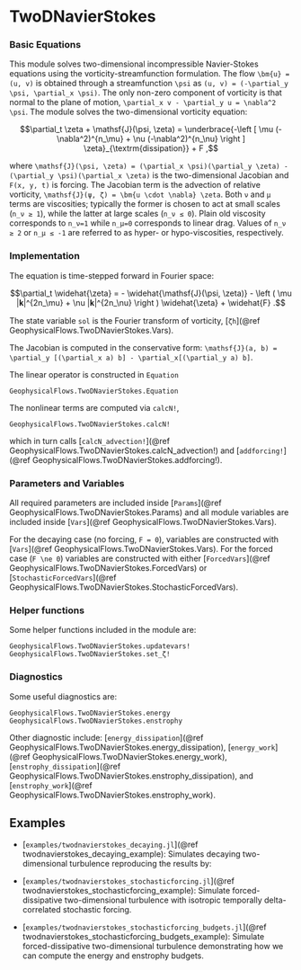 # TwoDNavierStokes


### Basic Equations

This module solves two-dimensional incompressible Navier-Stokes equations using the
vorticity-streamfunction formulation. The flow ``\bm{u} = (u, v)`` is obtained through a
streamfunction ``\psi`` as ``(u, v) = (-\partial_y \psi, \partial_x \psi)``. The only non-zero
component of vorticity is that normal to the plane of motion,
``\partial_x v - \partial_y u = \nabla^2 \psi``. The module solves the two-dimensional
vorticity equation:

```math
\partial_t \zeta + \mathsf{J}(\psi, \zeta) = \underbrace{-\left [ \mu (-\nabla^2)^{n_\mu}
+ \nu (-\nabla^2)^{n_\nu} \right ] \zeta}_{\textrm{dissipation}} + F ,
```

where ``\mathsf{J}(\psi, \zeta) = (\partial_x \psi)(\partial_y \zeta) - (\partial_y \psi)(\partial_x \zeta)``
is the two-dimensional Jacobian and ``F(x, y, t)`` is forcing. The Jacobian term is the advection
of relative vorticity, ``\mathsf{J}(ψ, ζ) = \bm{u \cdot \nabla} \zeta``. Both ``ν`` and ``μ``
terms are viscosities; typically the former is chosen to act at small scales (``n_ν ≥ 1``),
while the latter at large scales (``n_ν ≤ 0``). Plain old viscosity corresponds to ``n_ν=1``
while ``n_μ=0`` corresponds to linear drag. Values of ``n_ν ≥ 2`` or ``n_μ ≤ -1`` are referred
to as hyper- or hypo-viscosities, respectively.


### Implementation

The equation is time-stepped forward in Fourier space:

```math
\partial_t \widehat{\zeta} = - \widehat{\mathsf{J}(\psi, \zeta)} - \left ( \mu |𝐤|^{2n_\mu}
+ \nu |𝐤|^{2n_\nu} \right ) \widehat{\zeta} + \widehat{F} .
```

The state variable `sol` is the Fourier transform of vorticity, [`ζh`](@ref GeophysicalFlows.TwoDNavierStokes.Vars).

The Jacobian is computed in the conservative form: ``\mathsf{J}(a, b) =
\partial_y [(\partial_x a) b] - \partial_x[(\partial_y a) b]``.

The linear operator is constructed in `Equation`

```@docs
GeophysicalFlows.TwoDNavierStokes.Equation
```

The nonlinear terms are computed via `calcN!`,

```@docs
GeophysicalFlows.TwoDNavierStokes.calcN!
```

which in turn calls [`calcN_advection!`](@ref GeophysicalFlows.TwoDNavierStokes.calcN_advection!)
and [`addforcing!`](@ref GeophysicalFlows.TwoDNavierStokes.addforcing!).


### Parameters and Variables

All required parameters are included inside [`Params`](@ref GeophysicalFlows.TwoDNavierStokes.Params)
and all module variables are included inside [`Vars`](@ref GeophysicalFlows.TwoDNavierStokes.Vars).

For the decaying case (no forcing, ``F = 0``), variables are constructed with [`Vars`](@ref GeophysicalFlows.TwoDNavierStokes.Vars).
For the forced case (``F \ne 0``) variables are constructed with either [`ForcedVars`](@ref GeophysicalFlows.TwoDNavierStokes.ForcedVars)
or [`StochasticForcedVars`](@ref GeophysicalFlows.TwoDNavierStokes.StochasticForcedVars).


### Helper functions

Some helper functions included in the module are:

```@docs
GeophysicalFlows.TwoDNavierStokes.updatevars!
GeophysicalFlows.TwoDNavierStokes.set_ζ!
```


### Diagnostics

Some useful diagnostics are:

```@docs
GeophysicalFlows.TwoDNavierStokes.energy
GeophysicalFlows.TwoDNavierStokes.enstrophy
```

Other diagnostic include: [`energy_dissipation`](@ref GeophysicalFlows.TwoDNavierStokes.energy_dissipation),
[`energy_work`](@ref GeophysicalFlows.TwoDNavierStokes.energy_work),
[`enstrophy_dissipation`](@ref GeophysicalFlows.TwoDNavierStokes.enstrophy_dissipation), and
[`enstrophy_work`](@ref GeophysicalFlows.TwoDNavierStokes.enstrophy_work).


## Examples

- [`examples/twodnavierstokes_decaying.jl`](@ref twodnavierstokes_decaying_example): Simulates decaying two-dimensional
  turbulence reproducing the results by:

- [`examples/twodnavierstokes_stochasticforcing.jl`](@ref twodnavierstokes_stochasticforcing_example): Simulate forced-dissipative
  two-dimensional turbulence with isotropic temporally delta-correlated stochastic forcing.

- [`examples/twodnavierstokes_stochasticforcing_budgets.jl`](@ref twodnavierstokes_stochasticforcing_budgets_example): Simulate
  forced-dissipative two-dimensional turbulence demonstrating how we can compute the energy and enstrophy budgets.
